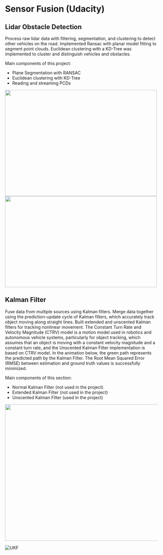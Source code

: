 # Sensor Fusion (Udacity)
## Lidar Obstacle Detection

Process raw lidar data with filtering, segmentation, and clustering to detect other vehicles on the road. Implemented Ransac with planar model fitting to segment point clouds. Euclidean clustering with a KD-Tree was implemented to cluster and distinguish vehicles and obstacles.

Main components of this project: 
- Plane Segmentation with RANSAC
- Euclidean clustering with KD-Tree
- Reading and streaming PCDs
  
<img src="https://github.com/user-attachments/assets/72341690-405a-4cf1-9a37-781ed8d739b6"  width="500" height="350"/>
<img src="https://github.com/user-attachments/assets/238bfead-790f-489b-90a2-08fe432849d2"  width="500" height="300"/>

## Kalman Filter
Fuse data from multiple sources using Kalman filters. Merge data together using the prediction-update cycle of Kalman filters, which accurately track object moving along straight lines. Built extended and unscented Kalman filters for tracking nonlinear movement. The Constant Turn Rate and Velocity Magnitude (CTRV) model is a motion model used in robotics and autonomous vehicle systems, particularly for object tracking, which assumes that an object is moving with a constant velocity magnitude and a constant turn rate, and the Unscented Kalman Filter implementation is based on CTRV model. In the animation below, the green path represents the predicted path by the Kalman Filter. The Root Mean Squared Error (RMSE) between estimation and ground truth values is successfully minimized.

Main components of this section: 
- Normal Kalman Filter (not used in the project)
- Extended Kalman Filter (not used in the project)
- Unscented Kalman Filter (used in the project)
<img src="https://github.com/user-attachments/assets/5c641796-f89e-43bb-b4e8-c08946a91581"  width="788" height="450"/>

![UKF](https://github.com/user-attachments/assets/a2b8f13f-f61f-4b5e-8c9e-98297d7d6643)
